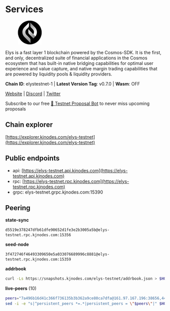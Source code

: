 # Services

<figure><img src="https://raw.githubusercontent.com/kj89/cosmos-images/main/logos/elys.png" alt=""><figcaption></figcaption></figure>

Elys is a fast layer 1 blockchain powered by the Cosmos-SDK.  It is the first, and only, decentralized suite of financial  applications in the Cosmos ecosystem that has built-in native  bridging capabilities for optimal user experience and value  capture, and native margin trading capabilities that are  powered by liquidity pools & liquidity providers.

**Chain ID**: elystestnet-1 | **Latest Version Tag**: v0.7.0 | **Wasm**: OFF

[Website](https://elys.network) | [Discord](https://discord.gg/R9Gr6Vh7vC) | [Twitter](https://twitter.com/elys_network)



Subscribe to our free [🤖 Testnet Proposal Bot](https://t.me/kjnodes_testnet_proposal_bot) to never miss upcoming proposals


## Chain explorer
[https://explorer.kjnodes.com/elys-testnet](https://explorer.kjnodes.com/elys-testnet)

## Public endpoints

* api: [https://elys-testnet.api.kjnodes.com](https://elys-testnet.api.kjnodes.com)
* rpc: [https://elys-testnet.rpc.kjnodes.com](https://elys-testnet.rpc.kjnodes.com)
* grpc: elys-testnet.grpc.kjnodes.com:15390

## Peering

**state-sync**

```text
d5519e378247dfb61dfe90652d1fe3e2b3005a5b@elys-testnet.rpc.kjnodes.com:15356
```

**seed-node**

```text
3f472746f46493309650e5a033076689996c8881@elys-testnet.rpc.kjnodes.com:15359
```

**addrbook**
```bash
curl -Ls https://snapshots.kjnodes.com/elys-testnet/addrbook.json > $HOME/.elys/config/addrbook.json
```

**live-peers** (10)
```bash
peers="7a496b16d41c366f736135b3b362a9ce80ca7dfa@161.97.167.196:38656,44f3a9ac5bfe5292edaea6e00ed2fdc4b0384573@143.198.198.204:26656,dc06b3547cf81c40c931a748679ce22161e5ac43@148.113.6.121:19656,86987eeff225699e67a6543de3622b8a986cce28@91.183.62.162:26656,fed5ba77a69a4e75f44588f794999e9ca0c6b440@45.67.217.22:21956,c67026e855a3ed0cb04f35445a9af48e6c5ae323@95.216.190.39:22656,f3480371baafae419bfef68a64ace00dd8944bd6@65.109.92.241:10126,ab4068efcb0e1401ff1b08f9269fa88151a640c0@154.12.229.78:26656,147683d8ae2c34281fc73d6a9f6cedd5f28a15ed@185.216.203.176:21956,d5519e378247dfb61dfe90652d1fe3e2b3005a5b@65.109.68.190:15356"
sed -i -e "s|^persistent_peers *=.*|persistent_peers = \"$peers\"|" $HOME/.elys/config/config.toml
```
